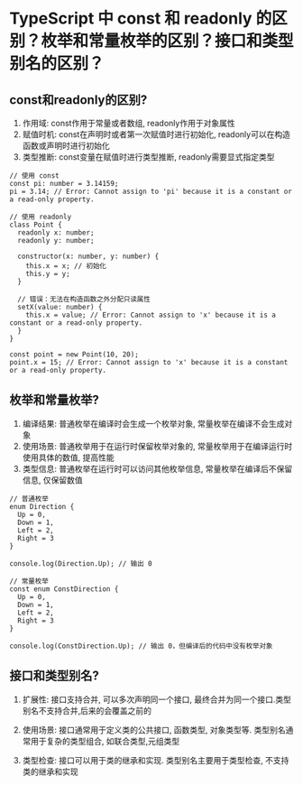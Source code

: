 # TypeScript 中 const 和 readonly 的区别？枚举和常量枚举的区别？接口和类型别名的区别？

## const和readonly的区别?
1. 作用域: const作用于常量或者数组, readonly作用于对象属性
2. 赋值时机: const在声明时或者第一次赋值时进行初始化, readonly可以在构造函数或声明时进行初始化
3. 类型推断: const变量在赋值时进行类型推断, readonly需要显式指定类型

```
// 使用 const
const pi: number = 3.14159;
pi = 3.14; // Error: Cannot assign to 'pi' because it is a constant or a read-only property.

// 使用 readonly
class Point {
  readonly x: number;
  readonly y: number;

  constructor(x: number, y: number) {
    this.x = x; // 初始化
    this.y = y;
  }

  // 错误：无法在构造函数之外分配只读属性
  setX(value: number) {
    this.x = value; // Error: Cannot assign to 'x' because it is a constant or a read-only property.
  }
}

const point = new Point(10, 20);
point.x = 15; // Error: Cannot assign to 'x' because it is a constant or a read-only property.
```


## 枚举和常量枚举?

1. 编译结果: 普通枚举在编译时会生成一个枚举对象, 常量枚举在编译不会生成对象
2. 使用场景: 普通枚举用于在运行时保留枚举对象的, 常量枚举用于在编译运行时使用具体的数值, 提高性能
3. 类型信息: 普通枚举在运行时可以访问其他枚举信息, 常量枚举在编译后不保留信息, 仅保留数值

```
// 普通枚举
enum Direction {
  Up = 0,
  Down = 1,
  Left = 2,
  Right = 3
}

console.log(Direction.Up); // 输出 0

// 常量枚举
const enum ConstDirection {
  Up = 0,
  Down = 1,
  Left = 2,
  Right = 3
}

console.log(ConstDirection.Up); // 输出 0，但编译后的代码中没有枚举对象
```
## 接口和类型别名?

1. 扩展性: 接口支持合并, 可以多次声明同一个接口, 最终合并为同一个接口.类型别名不支持合并,后来的会覆盖之前的

2. 使用场景: 接口通常用于定义类的公共接口, 函数类型, 对象类型等. 类型别名通常用于复杂的类型组合, 如联合类型,元组类型

3. 类型检查: 接口可以用于类的继承和实现. 类型别名主要用于类型检查, 不支持类的继承和实现




